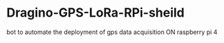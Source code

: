 # Dragino-GPS-LoRa-RPi-sheild
 bot to automate the deployment of gps data acquisition ON raspberry pi 4
